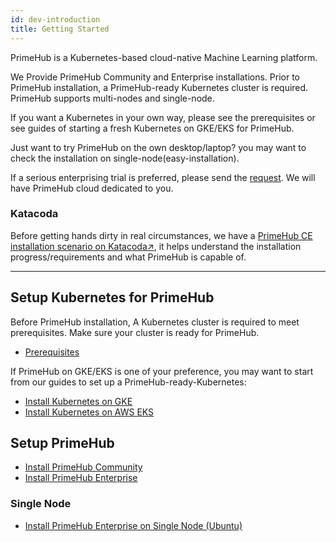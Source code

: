 ```yaml
---
id: dev-introduction
title: Getting Started
---
```


PrimeHub is a Kubernetes-based cloud-native Machine Learning platform.

We Provide PrimeHub Community and Enterprise installations. Prior to PrimeHub installation, a PrimeHub-ready Kubernetes cluster is required. PrimeHub supports multi-nodes and single-node. 

If you want a Kubernetes in your own way, please see the prerequisites or see guides of starting a fresh Kubernetes on GKE/EKS for PrimeHub. 

Just want to try PrimeHub on the own desktop/laptop? you may want to check the installation on single-node(easy-installation).

If a serious enterprising trial is preferred, please send the [request](https://docs.google.com/forms/d/e/1FAIpQLSe_Z8JfIbYnvhOampGN_XXle4d3GVX04E8evnNI_Py3abth-A/viewform). We will have PrimeHub cloud dedicated to you.


### Katacoda

Before getting hands dirty in real circumstances, we have a [PrimeHub CE installation scenario on Katacoda↗](https://www.katacoda.com/infuseai), it helps understand the installation progress/requirements and what PrimeHub is capable of.

---

## Setup Kubernetes for PrimeHub

Before PrimeHub installation, A Kubernetes cluster is required to meet prerequisites. Make sure your cluster is ready for PrimeHub.

- [Prerequisites](getting_started/prerequisites.md)

If PrimeHub on GKE/EKS is one of your preference, you may want to start from our guides to set up a PrimeHub-ready-Kubernetes:

- [Install Kubernetes on GKE](getting_started/kubernetes_on_gke.md)
- [Install Kubernetes on AWS EKS](getting_started/kubernetes_on_eks)

## Setup PrimeHub

- [Install PrimeHub Community](getting_started/install_primehub_ce)
- [Install PrimeHub Enterprise](getting_started/install_primehub)

### Single Node

- [Install PrimeHub Enterprise on Single Node (Ubuntu)](getting_started/kubernetes_on_ubuntu_machine)
